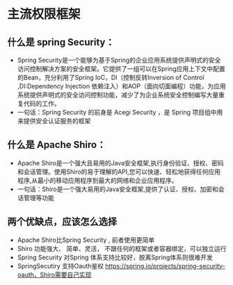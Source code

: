主流权限框架
===
## 什么是 spring Security：
* Spring Security是一个能够为基于Spring的企业应用系统提供声明式的安全访问控制解决方案的安全框架。它提供了一组可以在Spring应用上下文中配置的Bean，充分利用了Spring IoC，DI（控制反转Inversion of Control ,DI:Dependency Injection 依赖注入）和AOP（面向切面编程）功能，为应用系统提供声明式的安全访问控制功能，减少了为企业系统安全控制编写大量重复代码的工作。
* 一句话：Spring Security 的前身是 Acegi Security ，是 Spring 项目组中用来提供安全认证服务的框架
## 什么是 Apache Shiro：
* Apache Shiro是一个强大且易用的Java安全框架,执行身份验证、授权、密码和会话管理。使用Shiro的易于理解的API,您可以快速、轻松地获得任何应用程序,从最小的移动应用程序到最大的网络和企业应用程序。
* 一句话：Shiro是一个强大易用的Java安全框架,提供了认证、授权、加密和会话管理等功能
## 两个优缺点，应该怎么选择
* Apache Shiro比Spring Security , 前者使用更简单
* Shiro 功能强大、 简单、灵活， 不跟任何的框架或者容器绑定，可以独立运行
* Spring Security 对Spring 体系支持比较好，脱离Spring体系则很难开发
* SpringSecutiry 支持Oauth鉴权 https://spring.io/projects/spring-security-oauth，Shiro需要自己实现